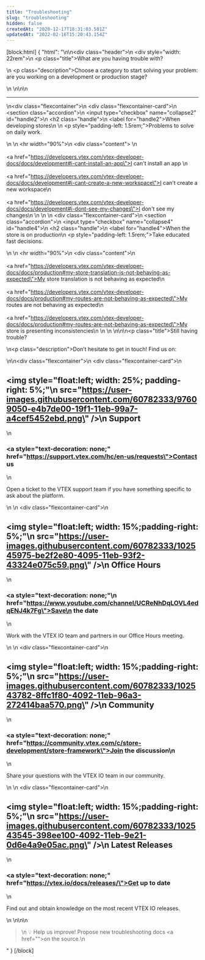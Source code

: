 ```yaml
---
title: "Troubleshooting"
slug: "troubleshooting"
hidden: false
createdAt: "2020-12-17T18:31:03.581Z"
updatedAt: "2022-02-16T15:20:43.154Z"
---
```

[block:html]
{
  "html": "<style>\n  .title {\n    font-size: 30px;\n    text-align: left;\n    font-weight: 600\n  }\n\t.description{\n    text-align:left;\n    font-size: 18px;\n    line-height: 1.2;\n  }\n  .header {\n    padding-top: 3rem;\n    padding-bottom: 2rem;\n    height: 23rem;\n    background-image: url(https://user-images.githubusercontent.com/60782333/102536561-8a014100-4088-11eb-8f5b-bc51b6e3bb67.png);\n    background-size: 61%;\n    background-position: right bottom;\n    background-repeat: no-repeat\n  }\n\n  .flexcontainer {\n    display: flex;\n    flex-wrap: wrap;\n    padding-top: 1rem;\n    padding-bottom: 2rem;\n    justify-content: space-around\n  }\n\n  .flexcontainer-card {\n    display: flex;\n    flex-direction: column;\n    justify-content: space-between;\n    align-items: flex-start;\n    width: 22rem;\n    margin: .5rem;\n    line-height: 1.8\n  }\n\n  .accordion>input[type=checkbox] {\n    position: absolute;\n    left: -100vw\n  }\n\n  .accordion .content {\n    overflow-y: hidden;\n    height: 0;\n    transition: height .3s ease\n  }\n\n  .accordion>input[type=checkbox]:checked~.content {\n    height: auto;\n    overflow: visible\n  }\n\n  .accordion label {\n    display: block;\n    padding: 1.5rem\n  }\n\n  .accordion {\n    margin-bottom: 1em;\n    width: 400px\n  }\n\n  .accordion>input[type=checkbox]:checked~.content {\n    padding: 1.5rem;\n    border: 1px solid #fff;\n    border-top: 0\n  }\n\n  .accordion .handle {\n    margin: 0;\n    font-size: 1.125em;\n    line-height: 1.2em\n  }\n\n  .accordion label {\n    color: #142032;\n    cursor: pointer;\n    font-weight: 800;\n    font-size: 18px\n  }\n\n  .accordion .handle label:before {\n    font-family: fontawesome;\n    content: \"\\f054\";\n    display: inline-block;\n    margin-right: 10px;\n    font-size: 18px;\n    line-height: 1.556em;\n    vertical-align: baseline;\n    float: right;\n    padding-right: 1.5rem\n  }\n\n  .accordion>input[type=checkbox]:checked~.handle label:before {\n    content: \"\\f078\"\n  }\n</style>\n\n<div class=\"header\">\n  <div style=\"width: 22rem\">\n    <p class=\"title\">What are you having trouble with?</p>\n    <p class=\"description\">Choose a category to start solving your problem: are you working on a development or production stage?</p>\n  </div>\n</div>\n\n<hr />\n<div class=\"flexcontainer\">\n  <div class=\"flexcontainer-card\">\n    <section class=\"accordion\">\n      <input type=\"checkbox\" name=\"collapse2\" id=\"handle2\">\n      <h2 class=\"handle\">\n        <label for=\"handle2\">When developing stores\n        </label>\n        <p style=\"padding-left: 1.5rem;\">Problems to solve on daily work.</p>\n      </h2>\n      <hr width=\"90%\">\n      <div class=\"content\">       \n        <br></br><a href=\"https://developers.vtex.com/vtex-developer-docs/docs/development#i-cant-install-an-app\">I can't install an app</a>        \n        <br></br><a href=\"https://developers.vtex.com/vtex-developer-docs/docs/development#i-cant-create-a-new-workspace\">I can't create a new workspace</a>\n        <br></br><a href=\"https://developers.vtex.com/vtex-developer-docs/docs/development#i-dont-see-my-changes\">I don't see my changes</a>\n      </div>\n    </section>\n  </div>\n  <div class=\"flexcontainer-card\">\n    <section class=\"accordion\">\n      <input type=\"checkbox\" name=\"collapse4\" id=\"handle4\">\n      <h2 class=\"handle\">\n        <label for=\"handle4\">When the store is on production</label>\n        <p style=\"padding-left: 1.5rem;\">Take educated fast decisions.</p>\n      </h2>\n      <hr width=\"90%\">\n      <div class=\"content\">\n          <br></br><a href=\"https://developers.vtex.com/vtex-developer-docs/docs/production#my-store-translation-is-not-behaving-as-expected\">My store translation is not behaving as expected</a>\n          <br></br><a href=\"https://developers.vtex.com/vtex-developer-docs/docs/production#my-routes-are-not-behaving-as-expected\">My routes are not behaving as expected</a>\n        <br></br><a href=\"https://developers.vtex.com/vtex-developer-docs/docs/production#my-routes-are-not-behaving-as-expected\">My store is presenting inconsistencies</a>\n      </div>\n    </section>\n  </div>\n</div>\n\n<p class=\"title\">Still having trouble?</span></p>\n<p class=\"description\">Don’t hesitate to get in touch! Find us on:</p>\n\n<div class=\"flexcontainer\">\n  <div class=\"flexcontainer-card\">\n    <h2><img style=\"float:left; width: 25%; padding-right: 5%;\"\n        src=\"https://user-images.githubusercontent.com/60782333/97609050-e4b7de00-19f1-11eb-99a7-a4cef5452ebd.png\" />\n      Support</h2>\n    <h3><a style=\"text-decoration: none;\" href=\"https://support.vtex.com/hc/en-us/requests\">Contact us</a></h3>\n    <p>Open a ticket to the VTEX support team if you have something specific to ask about the platform.</p>\n  </div>\n  <div class=\"flexcontainer-card\">\n    <h2><img style=\"float:left; width: 15%;padding-right: 5%;\"\n        src=\"https://user-images.githubusercontent.com/60782333/102545975-be2f2e80-4095-11eb-93f2-43324e075c59.png\" />\n      Office Hours</h2>\n    <h3><a style=\"text-decoration: none;\"\n        href=\"https://www.youtube.com/channel/UCReNhDqLOVL4edqENJ4k7Fg\">Save\n        the date</a></h3>\n    <p>Work with the VTEX IO team and partners in our Office Hours meeting.</p>\n  </div>\n  <div class=\"flexcontainer-card\">\n    <h2><img style=\"float:left; width: 15%;padding-right: 5%;\"\n        src=\"https://user-images.githubusercontent.com/60782333/102543782-8ffc1f80-4092-11eb-96a3-272414baa570.png\" />\n      Community</h2>\n    <h3><a style=\"text-decoration: none;\" href=\"https://community.vtex.com/c/store-development/store-framework\">Join the discussion</a>\n    </h3>\n    <p>Share your questions with the VTEX IO team in our community.</p>\n  </div>\n  <div class=\"flexcontainer-card\">\n    <h2><img style=\"float:left; width: 15%;padding-right: 5%;\"\n        src=\"https://user-images.githubusercontent.com/60782333/102543545-398ee100-4092-11eb-9e21-0d6e4a9e05ac.png\" />\n      Latest Releases</h2>\n    <h3><a style=\"text-decoration: none;\" href=\"https://vtex.io/docs/releases/\">Get up to date</a></h3>\n    <p> Find out and obtain knowledge on the most recent VTEX IO releases.</p>\n  </div>\n</div>\n\n<blockquote>\n  💡 Help us improve! Propose new troubleshooting docs <a href=\"\">on the source.</a>\n</blockquote>"
}
[/block]